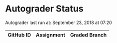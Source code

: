 # Autograder Status
Autograder last run at: September 23, 2018 at 07:20

| GitHub ID | Assignment | Graded Branch |
|-----------|------------|---------------|
